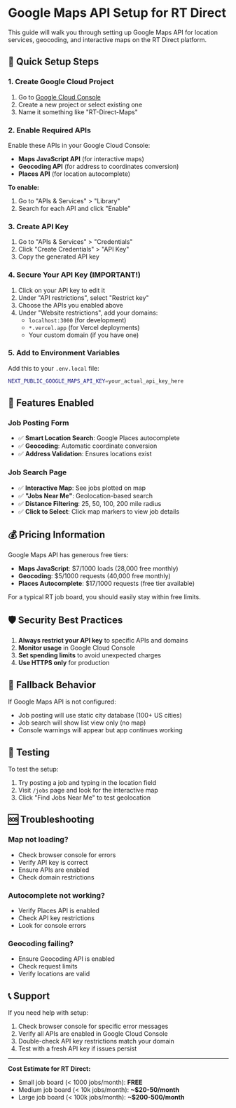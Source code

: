# Google Maps API Setup for RT Direct

This guide will walk you through setting up Google Maps API for location services, geocoding, and interactive maps on the RT Direct platform.

## 🚀 **Quick Setup Steps**

### 1. **Create Google Cloud Project**
1. Go to [Google Cloud Console](https://console.cloud.google.com/)
2. Create a new project or select existing one
3. Name it something like "RT-Direct-Maps"

### 2. **Enable Required APIs**
Enable these APIs in your Google Cloud Console:
- **Maps JavaScript API** (for interactive maps)
- **Geocoding API** (for address to coordinates conversion)
- **Places API** (for location autocomplete)

**To enable:**
1. Go to "APIs & Services" > "Library"
2. Search for each API and click "Enable"

### 3. **Create API Key**
1. Go to "APIs & Services" > "Credentials"
2. Click "Create Credentials" > "API Key"
3. Copy the generated API key

### 4. **Secure Your API Key (IMPORTANT!)**
1. Click on your API key to edit it
2. Under "API restrictions", select "Restrict key"
3. Choose the APIs you enabled above
4. Under "Website restrictions", add your domains:
   - `localhost:3000` (for development)
   - `*.vercel.app` (for Vercel deployments)
   - Your custom domain (if you have one)

### 5. **Add to Environment Variables**
Add this to your `.env.local` file:
```bash
NEXT_PUBLIC_GOOGLE_MAPS_API_KEY=your_actual_api_key_here
```

## 🔧 **Features Enabled**

### **Job Posting Form**
- ✅ **Smart Location Search**: Google Places autocomplete
- ✅ **Geocoding**: Automatic coordinate conversion
- ✅ **Address Validation**: Ensures locations exist

### **Job Search Page**
- ✅ **Interactive Map**: See jobs plotted on map
- ✅ **"Jobs Near Me"**: Geolocation-based search
- ✅ **Distance Filtering**: 25, 50, 100, 200 mile radius
- ✅ **Click to Select**: Click map markers to view job details

## 💰 **Pricing Information**

Google Maps API has generous free tiers:
- **Maps JavaScript**: $7/1000 loads (28,000 free monthly)
- **Geocoding**: $5/1000 requests (40,000 free monthly)  
- **Places Autocomplete**: $17/1000 requests (free tier available)

For a typical RT job board, you should easily stay within free limits.

## 🛡️ **Security Best Practices**

1. **Always restrict your API key** to specific APIs and domains
2. **Monitor usage** in Google Cloud Console
3. **Set spending limits** to avoid unexpected charges
4. **Use HTTPS only** for production

## 🔄 **Fallback Behavior**

If Google Maps API is not configured:
- Job posting will use static city database (100+ US cities)
- Job search will show list view only (no map)
- Console warnings will appear but app continues working

## 🧪 **Testing**

To test the setup:
1. Try posting a job and typing in the location field
2. Visit `/jobs` page and look for the interactive map
3. Click "Find Jobs Near Me" to test geolocation

## 🆘 **Troubleshooting**

### **Map not loading?**
- Check browser console for errors
- Verify API key is correct
- Ensure APIs are enabled
- Check domain restrictions

### **Autocomplete not working?**
- Verify Places API is enabled
- Check API key restrictions
- Look for console errors

### **Geocoding failing?**
- Ensure Geocoding API is enabled
- Check request limits
- Verify locations are valid

## 📞 **Support**

If you need help with setup:
1. Check browser console for specific error messages
2. Verify all APIs are enabled in Google Cloud Console
3. Double-check API key restrictions match your domain
4. Test with a fresh API key if issues persist

---

**Cost Estimate for RT Direct:**
- Small job board (< 1000 jobs/month): **FREE**
- Medium job board (< 10k jobs/month): **~$20-50/month**
- Large job board (< 100k jobs/month): **~$200-500/month** 